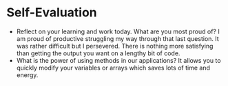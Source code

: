 # Self-Evaluation

- Reflect on your learning and work today. What are you most proud of? I am proud of productive struggling my way through that last question. It was rather difficult but I persevered. There is nothing more satisfying than getting the output you want on a lengthy bit of code.
- What is the power of using methods in our applications?
It allows you to quickly modify your variables or arrays which saves lots of time and energy.